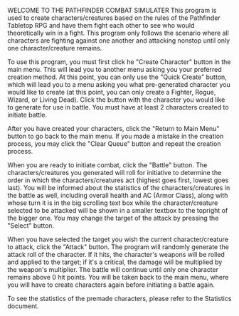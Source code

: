 WELCOME TO THE PATHFINDER COMBAT SIMULATER
This program is used to create characters/creatures based on the rules of the Pathfinder Tabletop RPG and have them fight each other to see who
would theoretically win in a fight.  This program only follows the scenario where all characters are fighting against one another
and attacking nonstop until only one character/creature remains.

To use this program, you must first click he "Create Character" button in the main menu.  This will lead you to another menu asking you
your preferred creation method.  At this point, you can only use the "Quick Create" button, which will lead you to a menu asking you what
pre-generated character you would like to create (at this point, you can only create a Fighter, Rogue, Wizard, or Living Dead).
Click the button with the character you would like to generate for use in battle.  You must have at least 2 characters created to
initiate battle.

After you have created your characters, click the "Return to Main Menu" button to go back to the main menu.  If you made a mistake in the
creation process, you may click the "Clear Queue" button and repeat the creation process.

When you are ready to initiate combat, click the "Battle" button.  The characters/creatures you generated will roll for initiative to determine
the order in which the characters/creatures act (highest goes first, lowest goes last).  You will be informed about the
statistics of the characters/creatures in the battle as well, including overall health and AC (Armor Class), along with whose turn it is in the
big scrolling text box while the character/creature selected to be attacked will be shown in a smaller textbox to the topright of the bigger
one.  You may change the target of the attack by pressing the "Select" button.

When you have selected the target you wish the current character/creature to attack, click the "Attack" button.  The program will randomly
generate the attack roll of the character.  If it hits, the character's weapons will be rolled and applied to the target; if it's a critical,
the damage will be multiplied by the weapon's multiplier. The battle will continue until only one character remains above 0 hit points.
You will be taken back to the main menu, where you will have to create characters again before initiating a battle again.

To see the statistics of the premade characters, please refer to the Statistics document.
